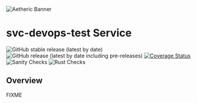 ![Aetheric Banner](https://github.com/aetheric-oss/.github/raw/main/assets/readme-banner.png)

# svc-devops-test Service

![GitHub stable release (latest by date)](https://img.shields.io/github/v/release/aetheric-oss/svc-devops-test?sort=semver&color=green) ![GitHub release (latest by date including pre-releases)](https://img.shields.io/github/v/release/aetheric-oss/svc-devops-test?include_prereleases) [![Coverage Status](https://coveralls.io/repos/github/aetheric-oss/svc-devops-test/badge.svg?branch=develop)](https://coveralls.io/github/aetheric-oss/svc-devops-test)
![Sanity Checks](https://github.com/aetheric-oss/svc-devops-test/actions/workflows/sanity_checks.yml/badge.svg?branch=develop) ![Rust Checks](https://github.com/aetheric-oss/svc-devops-test/actions/workflows/rust_ci.yml/badge.svg?branch=develop) 

## Overview

FIXME
